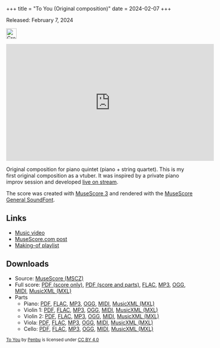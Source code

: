 +++
title = "To You (Original composition)"
date = 2024-02-07
+++

Released: February 7, 2024

<p>
<a href="http://creativecommons.org/licenses/by/4.0/" target="_blank" rel="license noopener noreferrer">
<img src="https://mirrors.creativecommons.org/presskit/buttons/88x31/svg/by.svg" alt="Creative Commons Attribution 4.0 International" style="height: 2em; width: auto;" />
</a>
</p>

<iframe class="featured-video" width="560" height="315" src="https://www.youtube.com/embed/G9NMT7NDUVE?si=HL-pwjCWF1Mg-un4" title="YouTube video player" frameborder="0" allow="accelerometer; autoplay; clipboard-write; encrypted-media; gyroscope; picture-in-picture; web-share" allowfullscreen></iframe>

Original composition for piano quintet (piano + string quartet).
This is my first original composition as a vtuber. It was inspired by a private piano improv session and developed [live on stream][making-of playlist].

The score was created with [MuseScore 3](https://musescore.org/) and rendered with the [MuseScore General SoundFont](https://musescore.org/en/handbook/3/soundfonts-and-sfz-files#All_sounds).

## Links

* [Music video](https://www.youtube.com/watch?v=G9NMT7NDUVE)
* [MuseScore.com post](https://musescore.com/user/73151548/scores/14285818)
* [Making-of playlist][]

[making-of playlist]: https://www.youtube.com/playlist?list=PLNMaWutZ8vfMNFjYZE1dvsyLyUcnfKxWW

## Downloads

* Source: [MuseScore (MSCZ)][score-mscz]
* Full score: [PDF (score only)][score-pdf], [PDF (score and parts)][score-parts-pdf], [FLAC][score-flac], [MP3][score-mp3], [OGG][score-ogg], [MIDI][score-mid], [MusicXML (MXL)][score-mxl]
* Parts
  * Piano: [PDF][piano-pdf],  [FLAC][piano-flac], [MP3][piano-mp3], [OGG][piano-ogg], [MIDI][piano-mid], [MusicXML (MXL)][piano-mxl]
  * Violin 1: [PDF][violin_1-pdf],  [FLAC][violin_1-flac], [MP3][violin_1-mp3], [OGG][violin_1-ogg], [MIDI][violin_1-mid], [MusicXML (MXL)][violin_1-mxl]
  * Violin 2: [PDF][violin_2-pdf],  [FLAC][violin_2-flac], [MP3][violin_2-mp3], [OGG][violin_2-ogg], [MIDI][violin_2-mid], [MusicXML (MXL)][violin_2-mxl]
  * Viola: [PDF][viola-pdf],  [FLAC][viola-flac], [MP3][viola-mp3], [OGG][viola-ogg], [MIDI][viola-mid], [MusicXML (MXL)][viola-mxl]
  * Cello: [PDF][violoncello-pdf],  [FLAC][violoncello-flac], [MP3][violoncello-mp3], [OGG][violoncello-ogg], [MIDI][violoncello-mid], [MusicXML (MXL)][violoncello-mxl]


[score-flac]: https://files.penbuvt.ca/music/to-you/Penbu%20-%20To%20You.flac
[score-mid]: https://files.penbuvt.ca/music/to-you/Penbu%20-%20To%20You.mid
[score-mp3]: https://files.penbuvt.ca/music/to-you/Penbu%20-%20To%20You.mp3
[score-mscz]: https://files.penbuvt.ca/music/to-you/Penbu%20-%20To%20You.mscz
[score-mxl]: https://files.penbuvt.ca/music/to-you/Penbu%20-%20To%20You.mxl
[score-ogg]: https://files.penbuvt.ca/music/to-you/Penbu%20-%20To%20You.ogg
[score-pdf]: https://files.penbuvt.ca/music/to-you/Penbu%20-%20To%20You.pdf
[score-parts-pdf]: https://files.penbuvt.ca/music/to-you/Penbu%20-%20To%20You-Score_and_Parts.pdf
[piano-flac]: https://files.penbuvt.ca/music/to-you/Penbu%20-%20To%20You-Piano.flac
[piano-mid]: https://files.penbuvt.ca/music/to-you/Penbu%20-%20To%20You-Piano.mid
[piano-mp3]: https://files.penbuvt.ca/music/to-you/Penbu%20-%20To%20You-Piano.mp3
[piano-mxl]: https://files.penbuvt.ca/music/to-you/Penbu%20-%20To%20You-Piano.mxl
[piano-ogg]: https://files.penbuvt.ca/music/to-you/Penbu%20-%20To%20You-Piano.ogg
[piano-pdf]: https://files.penbuvt.ca/music/to-you/Penbu%20-%20To%20You-Piano.pdf
[viola-flac]: https://files.penbuvt.ca/music/to-you/Penbu%20-%20To%20You-Viola.flac
[viola-mid]: https://files.penbuvt.ca/music/to-you/Penbu%20-%20To%20You-Viola.mid
[viola-mp3]: https://files.penbuvt.ca/music/to-you/Penbu%20-%20To%20You-Viola.mp3
[viola-mxl]: https://files.penbuvt.ca/music/to-you/Penbu%20-%20To%20You-Viola.mxl
[viola-ogg]: https://files.penbuvt.ca/music/to-you/Penbu%20-%20To%20You-Viola.ogg
[viola-pdf]: https://files.penbuvt.ca/music/to-you/Penbu%20-%20To%20You-Viola.pdf
[violin_1-flac]: https://files.penbuvt.ca/music/to-you/Penbu%20-%20To%20You-Violin_1.flac
[violin_1-mid]: https://files.penbuvt.ca/music/to-you/Penbu%20-%20To%20You-Violin_1.mid
[violin_1-mp3]: https://files.penbuvt.ca/music/to-you/Penbu%20-%20To%20You-Violin_1.mp3
[violin_1-mxl]: https://files.penbuvt.ca/music/to-you/Penbu%20-%20To%20You-Violin_1.mxl
[violin_1-ogg]: https://files.penbuvt.ca/music/to-you/Penbu%20-%20To%20You-Violin_1.ogg
[violin_1-pdf]: https://files.penbuvt.ca/music/to-you/Penbu%20-%20To%20You-Violin_1.pdf
[violin_2-flac]: https://files.penbuvt.ca/music/to-you/Penbu%20-%20To%20You-Violin_2.flac
[violin_2-mid]: https://files.penbuvt.ca/music/to-you/Penbu%20-%20To%20You-Violin_2.mid
[violin_2-mp3]: https://files.penbuvt.ca/music/to-you/Penbu%20-%20To%20You-Violin_2.mp3
[violin_2-mxl]: https://files.penbuvt.ca/music/to-you/Penbu%20-%20To%20You-Violin_2.mxl
[violin_2-ogg]: https://files.penbuvt.ca/music/to-you/Penbu%20-%20To%20You-Violin_2.ogg
[violin_2-pdf]: https://files.penbuvt.ca/music/to-you/Penbu%20-%20To%20You-Violin_2.pdf
[violoncello-flac]: https://files.penbuvt.ca/music/to-you/Penbu%20-%20To%20You-Violoncello.flac
[violoncello-mid]: https://files.penbuvt.ca/music/to-you/Penbu%20-%20To%20You-Violoncello.mid
[violoncello-mp3]: https://files.penbuvt.ca/music/to-you/Penbu%20-%20To%20You-Violoncello.mp3
[violoncello-mxl]: https://files.penbuvt.ca/music/to-you/Penbu%20-%20To%20You-Violoncello.mxl
[violoncello-ogg]: https://files.penbuvt.ca/music/to-you/Penbu%20-%20To%20You-Violoncello.ogg
[violoncello-pdf]: https://files.penbuvt.ca/music/to-you/Penbu%20-%20To%20You-Violoncello.pdf

 <p xmlns:cc="http://creativecommons.org/ns#" xmlns:dct="http://purl.org/dc/terms/"><small><a property="dct:title" rel="cc:attributionURL" href="https://www.penbuvt.ca/portfolio/to-you/">To You</a> by <a rel="cc:attributionURL dct:creator" property="cc:attributionName" href="https://www.penbuvt.ca/">Penbu</a> is licensed under <a href="http://creativecommons.org/licenses/by/4.0/?ref=chooser-v1" target="_blank" rel="license noopener noreferrer" style="display:inline-block;">CC BY 4.0<img style="height:1em!important;margin-left:3px;vertical-align:text-bottom;" src="https://mirrors.creativecommons.org/presskit/icons/cc.svg"><img style="height:1em!important;margin-left:3px;vertical-align:text-bottom;" src="https://mirrors.creativecommons.org/presskit/icons/by.svg"></a></small></p>
